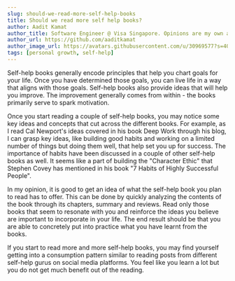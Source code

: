 ```yaml
---
slug: should-we-read-more-self-help-books
title: Should we read more self help books?
author: Aadit Kamat
author_title: Software Engineer @ Visa Singapore. Opinions are my own and not the views of my employer.
author_url: https://github.com/aaditkamat
author_image_url: https://avatars.githubusercontent.com/u/30969577?s=400&u=9558fc3557d79c88a7080034fe8c22654aca2e4d&v=4
tags: [personal growth, self-help]
---
```


Self-help books generally encode principles that help you chart goals for your life. Once you have determined those goals, you can live life in a way that aligns with those goals. Self-help books also provide ideas that will help you improve. The improvement generally comes from within - the books primarily serve to spark motivation.


Once you start reading a couple of self-help books, you may notice some key ideas and concepts that cut across the different books. For example, as I read Cal Newport's ideas covered in his book Deep Work through his blog, I can grasp key ideas, like building good habits and working on a limited number of things but doing them well, that help set you up for success. The importance of habits have been discussed in a couple of other self-help books as well. It seems like a part of building the "Character Ethic" that Stephen Covey has mentioned in his book "7 Habits of Highly Successful People".


In my opinion, it is good to get an idea of what the self-help book you plan to read has to offer. This can be done by quickly analyzing the contents of the book through its chapters, summary and reviews. Read only those books that seem to resonate with you and reinforce the ideas you believe are important to incorporate in your life. The end result should be that you are able to concretely put into practice what you have learnt from the books.


If you start to read more and more self-help books, you may find yourself getting into a consumption pattern similar to reading posts from different self-help gurus on social media platforms. You feel like you learn a lot but you do not get much benefit out of the reading.
